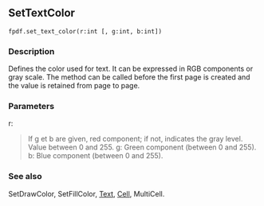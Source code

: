 ## SetTextColor ##

```
fpdf.set_text_color(r:int [, g:int, b:int])
```

### Description ###

Defines the color used for text. It can be expressed in RGB components or gray scale. The method can be called before the first page is created and the value is retained from page to page.

### Parameters ###

r:
> If g et b are given, red component; if not, indicates the gray level. Value between 0 and 255.
g:
> Green component (between 0 and 255).
b:
> Blue component (between 0 and 255).

### See also ###

SetDrawColor, SetFillColor, [Text](Text.md), [Cell](Cell.md), MultiCell.